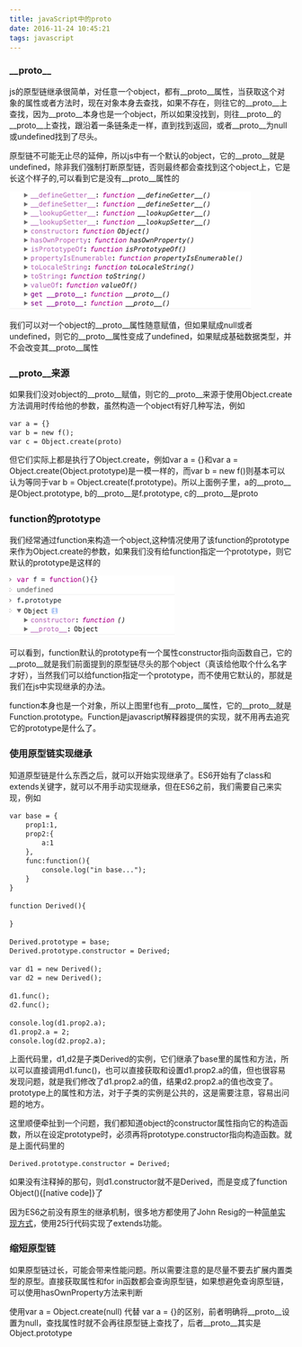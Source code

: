 ```yaml
---
title: javaScript中的proto
date: 2016-11-24 10:45:21
tags: javascript
---
```


### \_\_proto\_\_

js的原型链继承很简单，对任意一个object，都有\_\_proto\_\_属性，当获取这个对象的属性或者方法时，现在对象本身去查找，如果不存在，则往它的\_\_proto\_\_上查找，因为\_\_proto\_\_本身也是一个object，所以如果没找到，则往\_\_proto\_\_的\_\_proto\_\_上查找，跟沿着一条链条走一样，直到找到返回，或者\_\_proto\_\_为null或undefined找到了尽头。

原型链不可能无止尽的延伸，所以js中有一个默认的object，它的\_\_proto\_\_就是undefined，除非我们强制打断原型链，否则最终都会查找到这个object上，它是长这个样子的,可以看到它是没有\_\_proto\_\_属性的

![image](js-object/42F976BA-0D05-4C76-ABBD-BA28C1627E46.png)

我们可以对一个object的\_\_proto\_\_属性随意赋值，但如果赋成null或者undefined，则它的\_\_proto\_\_属性变成了undefined，如果赋成基础数据类型，并不会改变其\_\_proto\_\_属性

### \_\_proto\_\_来源

如果我们没对object的\_\_proto\_\_赋值，则它的\_\_proto\_\_来源于使用Object.create方法调用时传给他的参数，虽然构造一个object有好几种写法，例如

	var a = {}
	var b = new f();
	var c = Object.create(proto)

但它们实际上都是执行了Object.create，例如var a = {}和var a = Object.create(Object.prototype)是一模一样的，而var b = new f()则基本可以认为等同于var b = Object.create(f.prototype)。所以上面例子里，a的\_\_proto\_\_是Object.prototype, b的\_\_proto\_\_是f.prototype, c的\_\_proto\_\_是proto

### function的prototype

我们经常通过function来构造一个object,这种情况使用了该function的prototype来作为Object.create的参数，如果我们没有给function指定一个prototype，则它默认的prototype是这样的

![img](js-object/08078187-DE71-479F-93B2-5E40B8C12934.png)

可以看到，function默认的prototype有一个属性constructor指向函数自己，它的\_\_proto\_\_就是我们前面提到的原型链尽头的那个object（真该给他取个什么名字才好），当然我们可以给function指定一个prototype，而不使用它默认的，那就是我们在js中实现继承的办法。

function本身也是一个对象，所以上图里f也有\_\_proto\_\_属性，它的\_\_proto\_\_就是Function.prototype。Function是javascript解释器提供的实现，就不用再去追究它的prototype是什么了。

### 使用原型链实现继承

知道原型链是什么东西之后，就可以开始实现继承了。ES6开始有了class和extends关键字，就可以不用手动实现继承，但在ES6之前，我们需要自己来实现，例如

    var base = {
        prop1:1,
        prop2:{
            a:1
        },
        func:function(){
            console.log("in base...");
        }
    }

    function Derived(){

    }

    Derived.prototype = base;
	Derived.prototype.constructor = Derived;

    var d1 = new Derived();
    var d2 = new Derived();

    d1.func();
    d2.func();

    console.log(d1.prop2.a);
    d1.prop2.a = 2;
    console.log(d2.prop2.a);
上面代码里，d1,d2是子类Derived的实例，它们继承了base里的属性和方法，所以可以直接调用d1.func()，也可以直接获取和设置d1.prop2.a的值，但也很容易发现问题，就是我们修改了d1.prop2.a的值，结果d2.prop2.a的值也改变了。prototype上的属性和方法，对于子类的实例是公共的，这是需要注意，容易出问题的地方。

这里顺便牵扯到一个问题，我们都知道object的constructor属性指向它的构造函数，所以在设定prototype时，必须再将prototype.constructor指向构造函数。就是上面代码里的

	Derived.prototype.constructor = Derived;

如果没有注释掉的那句，则d1.constructor就不是Derived，而是变成了function Object(){[native code]}了

因为ES6之前没有原生的继承机制，很多地方都使用了John Resig的一种[简单实现方式](https://johnresig.com/blog/simple-javascript-inheritance/)，使用25行代码实现了extends功能。

### 缩短原型链
如果原型链过长，可能会带来性能问题。所以需要注意的是尽量不要去扩展内置类型的原型。直接获取属性和for in函数都会查询原型链，如果想避免查询原型链，可以使用hasOwnProperty方法来判断

使用var a = Object.create(null) 代替 var a = {}的区别，前者明确将\_\_proto\_\_设置为null，查找属性时就不会再往原型链上查找了，后者\_\_proto\_\_其实是Object.prototype

